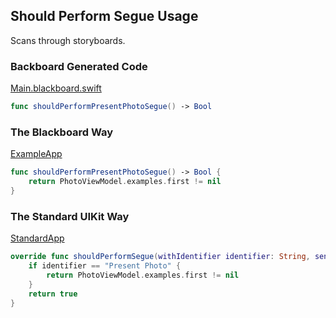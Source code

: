 ## Should Perform Segue Usage

Scans through storyboards.

### Backboard Generated Code

[Main.blackboard.swift](/ExampleApp/Source/Generated/Main.blackboard.swift)

```swift
func shouldPerformPresentPhotoSegue() -> Bool
```

### The Blackboard Way

[ExampleApp](/ExampleApp/Source/MainViewController.swift#L93)
```swift
func shouldPerformPresentPhotoSegue() -> Bool {
    return PhotoViewModel.examples.first != nil
}
```

### The Standard UIKit Way

[StandardApp](/StandardApp/Source/MainViewController.swift#L69)
```swift
override func shouldPerformSegue(withIdentifier identifier: String, sender: Any?) -> Bool {
    if identifier == "Present Photo" {
        return PhotoViewModel.examples.first != nil
    }
    return true
}
```
